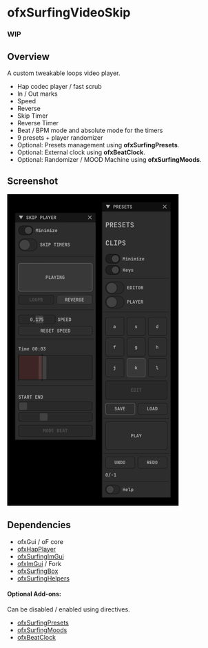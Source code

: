 # ofxSurfingVideoSkip

### **WIP**

## Overview
A custom tweakable loops video player.  

- Hap codec player / fast scrub
- In / Out marks
- Speed
- Reverse
- Skip Timer
- Reverse Timer
- Beat / BPM mode and absolute mode for the timers
- 9 presets + player randomizer
- Optional: Presets management using **ofxSurfingPresets**.
- Optional: External clock using **ofxBeatClock**.
- Optional: Randomizer / MOOD Machine using **ofxSurfingMoods**.

## Screenshot
![](readme_images/Capture.PNG)

## Dependencies
- ofxGui / oF core
- [ofxHapPlayer](https://github.com/bangnoise/ofxHapPlayer)
- [ofxSurfingImGui](https://github.com/moebiussurfing/ofxSurfingImGui)
- [ofxImGui](https://github.com/Daandelange/ofxImGui/) / Fork
- [ofxSurfingBox](https://github.com/moebiussurfing/ofxSurfingBox)
- [ofxSurfingHelpers](https://github.com/moebiussurfing/ofxSurfingHelpers)

#### Optional Add-ons:
Can be disabled / enabled using directives.  
- [ofxSurfingPresets](https://github.com/moebiussurfing/ofxSurfingPresets)
- [ofxSurfingMoods](https://github.com/moebiussurfing/ofxSurfingMoods)
- [ofxBeatClock](https://github.com/moebiussurfing/ofxBeatClock)
